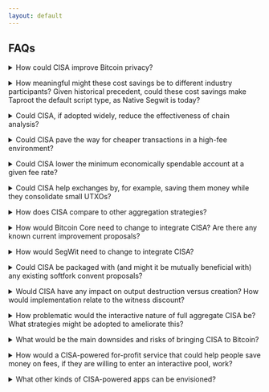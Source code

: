 ```yaml
---
layout: default
---
```


## FAQs

<details>
  <summary>How could CISA improve Bitcoin privacy?</summary><br>

  CISA by itself does not improve Bitcoin privacy.
  But the potential fee savings enabled by CISA could help make CoinJoins a much more widely adopted
  way of using Bitcoin on-chain. When using a CoinJoin-enabled wallet promises significantly
  lower fees, this should lead to wider adoptions by users. In turn, this could lead to more
  wallets adding CoinJoin integrations giving users more options matching their preferences.
  In a future where CISA is widely adopted, using CoinJoins may also be widely adopted and
  even be considered the default to interact with Bitcoin on-chain.

<br><br></details>

<!--
<details>
  <summary>Exactly how much cost-savings could CISA provide across different types of transactions?</summary><br>

  In general, there is no effect for transactions with one input because there is nothing to aggregate
  them with.

  Half aggregation:
  - Historical average transaction*: 7.6% WU (20.6% size)
  - CoinJoin (100 in/100 out):
  - Consolidation:
  - PayJoin: 3.7% WU

  Full aggregation
  - Historical average transaction*: 9.6% WU (26.1% size)
  - CoinJoin (100 in/100 out):
  - Consolidation:
  - PayJoin:

  * Historically the average transaction per https://transactionfee.info/ included 2.73 inputs and 2.8 outputs.

<br><br></details>
-->

<details>
  <summary>How meaningful might these cost savings be to different industry participants? Given historical precedent, could these cost savings make Taproot the default script type, as Native Segwit is today?</summary><br>

  The savings are very meaningful for all industry participants that have to deal with many
  on-choin transactions on a regular basis, such as merchants and exchanges. A good indication
  for this is the number of consolidation transactions that can be observed in a low-fee environment.
  The more consolidation pressure there is, the more fee savings the industry participants can get
  from using CISA with their consolidation transactions.
<br><br>
  It is very hard to project how quick adoption would progress, given that there is no full proposal
  at the moment. But the potential fee savings should motivate those participants of the network the
  most that historically often were the slowest to adopt new proposals: merchants and exchanges with volumes of
  on-chain transactions. On the side of user wallets, simply adding support for a new script type
  is not difficult, so this should not be a blocker. This means CISA could provide some additional
  momentum for adoption of a newer default script type.

<br><br></details>

<details>
  <summary>Could CISA, if adopted widely, reduce the effectiveness of chain analysis?</summary><br>

  CISA by itself does not reduce the effectiveness of chain analysis and might even be strengthening
  it. Introducing CISA with full aggregation to Bitcoin would mean that the common input heuristic
  could be assumed to be stronger for transactions that use full aggregation. Since full aggregation
  requires an interactive protocol which may not be widely at the time of a potential soft fork that
  adds CISA, the initial appearances of fully aggregated transactions are probably from a user that
  controls all inputs. This means that it is important to have the signature scheme ready as early as
  possible and give wallets time to adopt the scheme ideally even before the soft fork activates.
<br><br>
  However, the effectiveness of chain analysis can be reduced by a widened adoption of privacy
  protocols, such as CoinJoins and PayJoins. CISA has the potential to help the adoption of such 
  protocols because it makes transactions that use these techniques cheaper. This shifts the
  incentives for using these protocols from purely motivated by privacy to a combination of privacy
  and savings.

<br><br></details>

<details>
  <summary>Could CISA pave the way for cheaper transactions in a high-fee environment?</summary><br>

  Yes, all transactions with more than 1 input (assuming full-agg) would profit from fee savings
  when using CISA. The only requirement is that the spent UTXOs are already using an CISA-compatible
  output type. More inputs result in higher savings which leads to additional motivation to use
  collaborative protocols, such as CoinJoins, when spending funds. Once CISA has seen significant
  adoption this should lead to a lower overall fee level since the space savings that CISA bring
  also mean more transactions can end up in a block.

<br><br></details>

<details>
  <summary>Could CISA lower the minimum economically spendable account at a given fee rate?</summary><br>

  Yes, UTXOs that are spendable with CISA can be consolidated at lower costs than output types
  that can not use CISA.

<br><br></details>

<details>
  <summary>Could CISA help exchanges by, for example, saving them money while they consolidate small UTXOs?</summary><br>

  Yes, consolidation transactions are among the transaction types that would see the highest
  impact from signature aggregation because they consist of a lot of inputs, which means they
  also have a lot of signatures that would cause extra fees when compared to a CISA transaction.

<br><br></details>

<details>
  <summary>How does CISA compare to other aggregation strategies?</summary><br>

  CISA, i.e. signature aggregation, is related to but still very different from key aggregation
  that is more and more widely implemented post the Taproot deployment. Please refer to the
  <a href="https://cisaresearch.org/#signature-aggregation--key-aggregation-eg-musig-frost">specific section on this topic.</a>
  for more details.

<br><br></details>

<!--
<details>
  <summary>Are there any ways in which CISA could help upgrade or complement the Lightning Network, eCash, or existing CoinJoin mechanisms?</summary><br>

  - CoinJoin primary
  - Lightning no, musig use case
  - eCash no

<br><br></details>

<details>
  <summary>How might CISA protect the social and legal choice of Bitcoin users and businesses to CoinJoin, and the likelihood of more CoinJoin behavior, if users could state (if asked) that their decision was based on saving money, not simply seeking more privacy?</summary><br>

  TBD

<br><br></details>
-->

<details>
  <summary>How would Bitcoin Core need to change to integrate CISA? Are there any known current improvement proposals?</summary><br>

  There is currently no fully formulated proposal for CISA. The goal of this website is to show
  the different aspects that such a proposal could include and will have details on the proposal
  as soon as it is available.

<br><br></details>

<details>
  <summary>How would SegWit need to change to integrate CISA?</summary><br>

  The most likely way to deploy CISA would be with a softfork via a new SegWit version.

<br><br></details>

<details>
  <summary>Could CISA be packaged with (and might it be mutually beneficial with) any existing softfork convent proposals?</summary><br>

  Yes, CISA could be packaged with any of the softfork proposals being discussed currently. The
  deployment and signalling mechanism could work for all proposals as a whole or for each 
  proposal individually.

<br><br></details>

<details>
  <summary>Would CISA have any impact on output destruction versus creation? How would implementation relate to the witness discount?</summary><br>

  In Bitcoin transactions signatures are associated with inputs which destruct an output. Since
  signatures could be aggregated using CISA, the destruction of outputs would get cheaper while
  the creation would stay at the same price.
<br><br>
  The witness discount causes witness data, i.e. signatures, to cost less fees than the rest of
  the transaction. The discount thus softens the fee savings effect of CISA. This is also the
  reason that the space savings of CISA are different from the space savings.

<br><br></details>

<details>
  <summary>How problematic would the interactive nature of full aggregate CISA be? What strategies might be adopted to ameliorate this?</summary><br>

  The interactive nature for full signature aggregation is similar to the one in key aggreation
  that is more and more widely implemented on top of Taproot. The solution to this is a secure
  signature scheme comparable to the role that MuSig plays for key aggregation. At the time of
  writing this, such a scheme still needs to be developed. After it has been developed it will
  need to be analyzed by cryptography researchers that, ideally, will be able to develop a security
  proof for it.
<br><br>
  Under the assumption that such a scheme can and will be developed, the interactive nature is
  not problematic taking aside the work that needs to go into developing the described scheme and
  the effort that will have to go into wallets and other apps that want to utilize full-agg CISA
  in an interactive protocol context.

<br><br></details>

<details>
  <summary>What would be the main downsides and risks of bringing CISA to Bitcoin?</summary><br>

  Any protocol upgrade comes with the risk of introducing bugs. While there are still many significant
  hurdles to clear for CISA to be considered a concrete proposal, it seems very likely that CISA will
  be proposal that is more limited in scope than most advanced script proposals and smaller in scope
  compared to SegWit and Taproot. Still, it is a changes that will require many hours of review from
  many people, including both cryptographers and software engineers.
<br><br>
  From a privacy perspective, there are two potential risks to name: The first is that users may be
  more eager to consolidate their funds since such transactions would be cheaper than they are today.
  However, consolidations need to be treated with caution as they can reveal common ownership. The
  second risk is related to this: In transactions generally the common input heuristic would probably
  considered to be stronger than today for any transaction with a fully aggregated signature.

<br><br></details>

<details>
  <summary>How would a CISA-powered for-profit service that could help people save money on fees, if they are willing to enter an interactive pool, work?</summary><br>

  Such a service would probably work similar to the for-profit CoinJoin services that already exist
  today. If privacy is not a feature that matters to users, a significant amount of features could
  be dropped by such a service, probably leading to further (but minor) additional fee savings and
  higher ease of use for its users.

<br><br></details>

<details>
  <summary>What other kinds of CISA-powered apps can be envisioned?</summary><br>

  A non-exhaustive list of ideas:

  <ul>
  <li>Any wallet can implement CISA to save on fees whenever it is consolidating outputs in one of its transactions</li>
  <li>Service providers like merchants and exchanges that frequently receive and consolidate UTXOs can use CISA to save a lot of fees when using CISA in their consolidation transactions</li>
  <li>PayJoin transactions can profit from fee savings in a similar matter as CoinJoins, even though their savings are smaller since their transactions tend to be a lot smaller with fewer inputs</li>
  <li>A batching server that batches PBST signed with SINGLE|ANYONECANPAY sig hash could utilize half-aggregation to save fees for its users</li>
  </ul>

<br><br></details>
